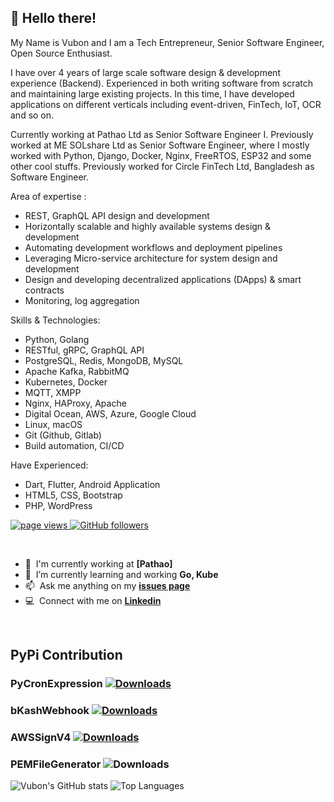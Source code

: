 ## :wave: Hello there!
<p> My Name is Vubon and I am a Tech Entrepreneur, Senior Software Engineer, Open Source Enthusiast.</p>

<p>I have over 4 years of large scale software design & development experience (Backend). Experienced in both writing software from scratch and maintaining large existing projects. In this time, I have developed applications on different verticals including event-driven, FinTech, IoT, OCR and so on. </p>

<p>Currently working at Pathao Ltd as Senior Software Engineer I. Previously worked at ME SOLshare Ltd as Senior Software Engineer, where I mostly worked with Python, Django, Docker, Nginx, FreeRTOS, ESP32 and some other cool stuffs. Previously worked for Circle FinTech Ltd, Bangladesh as Software Engineer.</p>

Area of expertise :
- REST, GraphQL API design and development
- Horizontally scalable and highly available systems design & development
- Automating development workflows and deployment pipelines
- Leveraging Micro-service architecture for system design and development
- Design and developing decentralized applications (DApps) & smart contracts
- Monitoring, log aggregation

Skills & Technologies:
- Python, Golang
- RESTful, gRPC, GraphQL API
- PostgreSQL, Redis, MongoDB, MySQL
- Apache Kafka, RabbitMQ
- Kubernetes, Docker
- MQTT, XMPP
- Nginx, HAProxy, Apache
- Digital Ocean, AWS, Azure, Google Cloud
- Linux, macOS
- Git (Github, Gitlab)
- Build automation, CI/CD

Have Experienced:
- Dart, Flutter, Android Application
- HTML5, CSS, Bootstrap 
- PHP, WordPress

<p align="left">
  <a href="https://github.com/vubon/vubon">
    <img src="https://komarev.com/ghpvc/?username=vubon" alt="page views" />
  </a>
  <a href="https://github.com/vubon?tab=followers">
    <img alt="GitHub followers" src="https://img.shields.io/github/followers/vubon?color=green&logo=github">
  </a>
</p>
<br/>

- :office: &nbsp;I'm currently working at **[Pathao]**
- :seedling: &nbsp;I’m currently learning and working **Go, Kube**
- :mailbox: &nbsp;Ask me anything on my **[issues page](https://github.com/vubon/vubon/issues)**
- :computer: &nbsp;Connect with me on **[Linkedin](https://www.linkedin.com/in/vubon-roy-18a25990/)**
<br/>

## PyPi Contribution 

### PyCronExpression [![Downloads](https://pepy.tech/badge/pycronexpression)](https://pepy.tech/project/pycronexpression) <br/>
### bKashWebhook [![Downloads](https://pepy.tech/badge/bkashwebhook)](https://pepy.tech/project/bkashwebhook)<br/>
### AWSSignV4 [![Downloads](https://pepy.tech/badge/awssignv4)](https://pepy.tech/project/awssignv4) <br/>
### PEMFileGenerator ![Downloads](https://static.pepy.tech/personalized-badge/pemfilegenerator?period=total&units=none&left_color=brightgreen&right_color=blue&left_text=Downloads)<br/>

![Vubon's GitHub stats](https://github-readme-stats.vercel.app/api?username=vubon&hide=issues&layout=compact)
![Top Languages](https://github-readme-stats.vercel.app/api/top-langs/?username=vubon&layout=compact)


<!--
**vubon/vubon** is a ✨ _special_ ✨ repository because its `README.md` (this file) appears on your GitHub profile.

Here are some ideas to get you started:

- 🔭 I’m currently working on ...
- 🌱 I’m currently learning ...
- 👯 I’m looking to collaborate on ...
- 🤔 I’m looking for help with ...
- 💬 Ask me about ...
- 📫 How to reach me: ...
- 😄 Pronouns: ...
- ⚡ Fun fact: ...
-->
